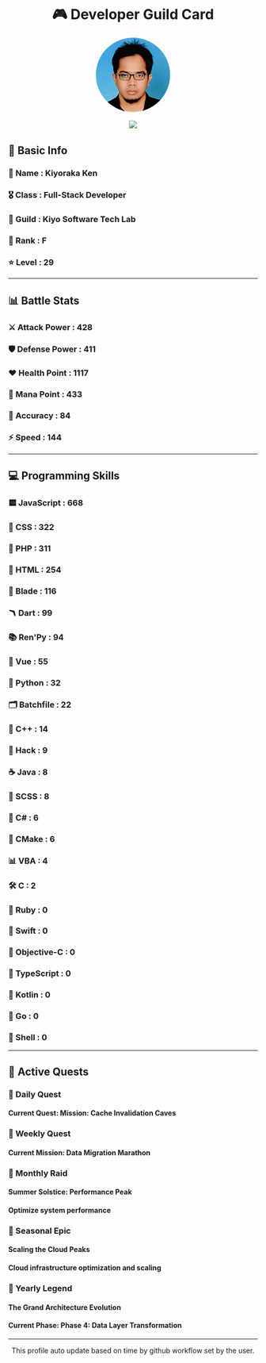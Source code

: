 <div align="center">

# 🎮 Developer Guild Card

<!-- Replace with your profile image -->
<img src="./assets/profile.png" width="150" height="150" style="border-radius: 50%"/>

![](https://komarev.com/ghpvc/?username=Kiyoraka&style=flat)
</div>

##  📌 Basic Info
### 👤 Name : Kiyoraka Ken
### 🎖️ Class : Full-Stack Developer
### 🎪 Guild : Kiyo Software Tech Lab 
### 🔰 Rank : F 
### ⭐ Level : 29

---
## 📊 Battle Stats

### ⚔️ Attack Power  : 428 
### 🛡️ Defense Power : 411 
### ❤️ Health Point  : 1117 
### 🔮 Mana Point    : 433 
### 🎯 Accuracy      : 84 
### ⚡ Speed         : 144

---
## 💻 Programming Skills

### 🟨 JavaScript : 668
### 💅 CSS : 322
### 🐘 PHP : 311
### 📄 HTML : 254
### 🧷 Blade : 116
### 🪃 Dart : 99
### 📚 Ren'Py : 94
### 📝 Vue : 55
### 🐍 Python : 32
### 🗂️ Batchfile : 22
### 🧠 C++ : 14
### 🧬 Hack : 9
### ☕ Java : 8
### 👗 SCSS : 8
### 🎻 C# : 6
### 🧱 CMake : 6
### 📊 VBA : 4
### 🛠️ C : 2
### 🔻 Ruby : 0
### 🦅 Swift : 0
### 🍎 Objective-C : 0
### 📝 TypeScript : 0
### 🎯 Kotlin : 0
### 📝 Go : 0
### 📝 Shell : 0

---
## 📜 Active Quests

### 🌅 Daily Quest

#### Current Quest: Mission: Cache Invalidation Caves

### 📅 Weekly Quest
#### Current Mission: Data Migration Marathon

### 🌙 Monthly Raid
#### Summer Solstice: Performance Peak
#### Optimize system performance

### 🌠 Seasonal Epic
#### Scaling the Cloud Peaks
#### Cloud infrastructure optimization and scaling

### 👑 Yearly Legend
#### The Grand Architecture Evolution
#### Current Phase: Phase 4: Data Layer Transformation

---
<div align="center">
  This profile auto update based on time by github workflow set by the user.
</div>